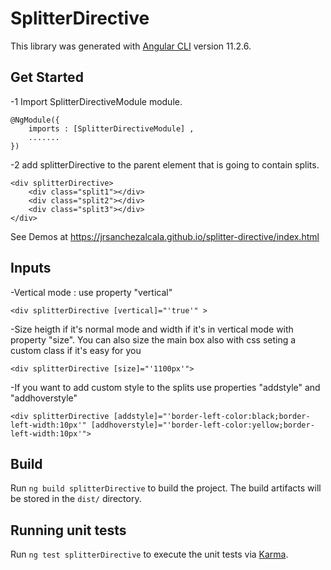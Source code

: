 # SplitterDirective

This library was generated with [Angular CLI](https://github.com/angular/angular-cli) version 11.2.6.


## Get Started
-1 Import SplitterDirectiveModule module.
```
@NgModule({ 
    imports : [SplitterDirectiveModule] , 
    .......
})
```

-2 add splitterDirective to the parent element that is going to contain splits.

```
<div splitterDirective>
    <div class="split1"></div>
    <div class="split2"></div>
    <div class="split3"></div>
</div>
```

See Demos at https://jrsanchezalcala.github.io/splitter-directive/index.html

## Inputs

-Vertical mode :  use property "vertical"
```
<div splitterDirective [vertical]="'true'" >
```
-Size heigth if it's normal mode and width if it's in vertical mode with property "size". You can also size the main box also with css seting a custom class if it's easy for you
```
<div splitterDirective [size]="'1100px'">
```

-If you want to add custom style to the splits use properties "addstyle" and "addhoverstyle"
```
<div splitterDirective [addstyle]="'border-left-color:black;border-left-width:10px'" [addhoverstyle]="'border-left-color:yellow;border-left-width:10px'">
```  

## Build

Run `ng build splitterDirective` to build the project. The build artifacts will be stored in the `dist/` directory.

## Running unit tests

Run `ng test splitterDirective` to execute the unit tests via [Karma](https://karma-runner.github.io).

